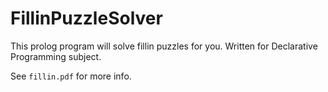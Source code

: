 FillinPuzzleSolver
==================

This prolog program will solve fillin puzzles for you. Written for Declarative Programming subject.

See `fillin.pdf` for more info.
